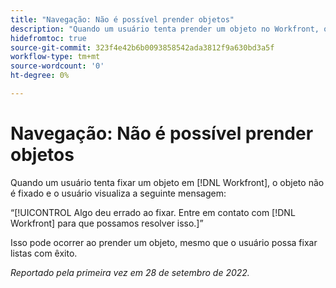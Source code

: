 ```yaml
---
title: "Navegação: Não é possível prender objetos"
description: "Quando um usuário tenta prender um objeto no Workfront, o objeto não é fixado e o usuário vê a seguinte mensagem: Algo deu errado ao pinçar. Entre em contato com a Workfront para corrigir isso."
hidefromtoc: true
source-git-commit: 323f4e42b6b0093858542ada3812f9a630bd3a5f
workflow-type: tm+mt
source-wordcount: '0'
ht-degree: 0%

---
```



# Navegação: Não é possível prender objetos

Quando um usuário tenta fixar um objeto em [!DNL Workfront], o objeto não é fixado e o usuário visualiza a seguinte mensagem:

“[!UICONTROL Algo deu errado ao fixar. Entre em contato com [!DNL Workfront] para que possamos resolver isso.]”

Isso pode ocorrer ao prender um objeto, mesmo que o usuário possa fixar listas com êxito.

_Reportado pela primeira vez em 28 de setembro de 2022._

